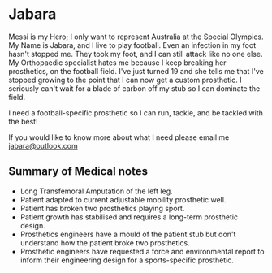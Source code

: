 # Jabara
Messi is my Hero; I only want to represent Australia at the Special Olympics. My Name is Jabara, and I live to play football. Even an infection in my foot hasn't stopped me. They took my foot, and I can still attack like no one else. My Orthopaedic specialist hates me because I keep breaking her prosthetics, on the football field. I've just turned 19 and she tells me that I've stopped growing to the point that I can now get a custom prosthetic. I seriously can't wait for a blade of carbon off my stub so I can dominate the field.

I need a football-specific prosthetic so I can run, tackle, and be tackled with the best!

If you would like to know more about what I need please email me jabara@outlook.com

## Summary of Medical notes
- Long Transfemoral Amputation of the left leg.
- Patient adapted to current adjustable mobility prosthetic well.
- Patient has broken two prosthetics playing sport.
- Patient growth has stabilised and requires a long-term prosthetic design.
- Prosthetics engineers have a mould of the patient stub but don't understand how the patient broke two prosthetics.
- Prosthetic engineers have requested a force and environmental report to inform their engineering design for a sports-specific prosthetic.